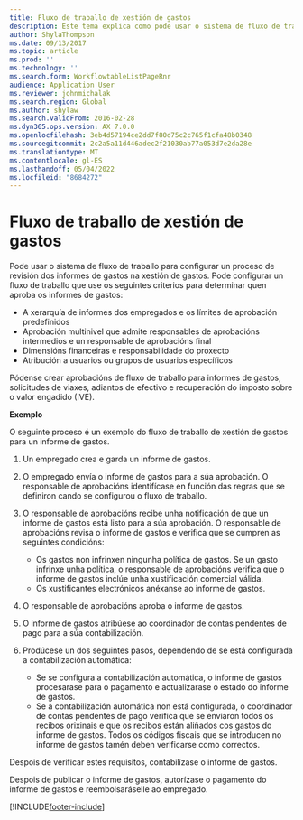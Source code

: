 ```yaml
---
title: Fluxo de traballo de xestión de gastos
description: Este tema explica como pode usar o sistema de fluxo de traballo en Microsoft Dynamics 365 Finanzas, para establecer un proceso de revisión de informes de gastos en Xestión de gastos.
author: ShylaThompson
ms.date: 09/13/2017
ms.topic: article
ms.prod: ''
ms.technology: ''
ms.search.form: WorkflowtableListPageRnr
audience: Application User
ms.reviewer: johnmichalak
ms.search.region: Global
ms.author: shylaw
ms.search.validFrom: 2016-02-28
ms.dyn365.ops.version: AX 7.0.0
ms.openlocfilehash: 3eb4d57194ce2dd7f80d75c2c765f1cfa48b0348
ms.sourcegitcommit: 2c2a5a11d446adec2f21030ab77a053d7e2da28e
ms.translationtype: MT
ms.contentlocale: gl-ES
ms.lasthandoff: 05/04/2022
ms.locfileid: "8684272"
---
```

# <a name="expense-management-workflow"></a>Fluxo de traballo de xestión de gastos

Pode usar o sistema de fluxo de traballo para configurar un proceso de revisión dos informes de gastos na xestión de gastos. Pode configurar un fluxo de traballo que use os seguintes criterios para determinar quen aproba os informes de gastos:

- A xerarquía de informes dos empregados e os límites de aprobación predefinidos
- Aprobación multinivel que admite responsables de aprobacións intermedios e un responsable de aprobacións final
- Dimensións financeiras e responsabilidade do proxecto
- Atribución a usuarios ou grupos de usuarios específicos

Pódense crear aprobacións de fluxo de traballo para informes de gastos, solicitudes de viaxes, adiantos de efectivo e recuperación do imposto sobre o valor engadido (IVE).

**Exemplo**

O seguinte proceso é un exemplo do fluxo de traballo de xestión de gastos para un informe de gastos.

1. Un empregado crea e garda un informe de gastos.
2. O empregado envía o informe de gastos para a súa aprobación. O responsable de aprobacións identifícase en función das regras que se definiron cando se configurou o fluxo de traballo.
3. O responsable de aprobacións recibe unha notificación de que un informe de gastos está listo para a súa aprobación. O responsable de aprobacións revisa o informe de gastos e verifica que se cumpren as seguintes condicións:

    - Os gastos non infrinxen ningunha política de gastos. Se un gasto infrinxe unha política, o responsable de aprobacións verifica que o informe de gastos inclúe unha xustificación comercial válida.
    - Os xustificantes electrónicos anéxanse ao informe de gastos.

4. O responsable de aprobacións aproba o informe de gastos.
5. O informe de gastos atribúese ao coordinador de contas pendentes de pago para a súa contabilización.
6. Prodúcese un dos seguintes pasos, dependendo de se está configurada a contabilización automática:

    - Se se configura a contabilización automática, o informe de gastos procesarase para o pagamento e actualizarase o estado do informe de gastos.
    - Se a contabilización automática non está configurada, o coordinador de contas pendentes de pago verifica que se enviaron todos os recibos orixinais e que os recibos están aliñados cos gastos do informe de gastos. Todos os códigos fiscais que se introducen no informe de gastos tamén deben verificarse como correctos.

Despois de verificar estes requisitos, contabilízase o informe de gastos.

Despois de publicar o informe de gastos, autorízase o pagamento do informe de gastos e reembolsaráselle ao empregado.


[!INCLUDE[footer-include](../includes/footer-banner.md)]